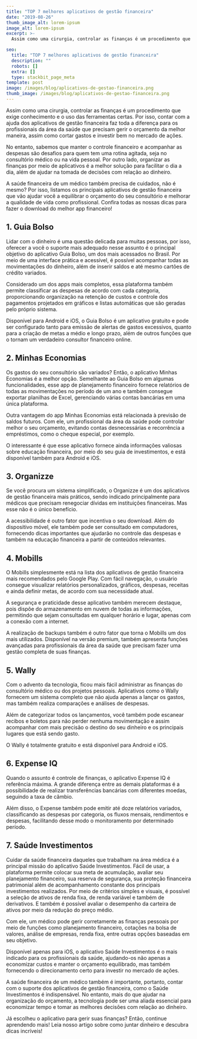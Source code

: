```yaml
---
title: "TOP 7 melhores aplicativos de gestão financeira"
date: "2019-08-26"
thumb_image_alt: lorem-ipsum
image_alt: lorem-ipsum
excerpt: >-
  Assim como uma cirurgia, controlar as finanças é um procedimento que exige conhecimento e o uso das ferramentas certas. Por isso, contar com a ajuda dos aplicativos de gestão financeira faz toda a diferença para os profissionais da área da saúde que precisam gerir o orçamento da melhor maneira, assim como cortar gastos e investir bem no mercado de ações.

seo:
  title: "TOP 7 melhores aplicativos de gestão financeira"
  description: ""
  robots: []
  extra: []
  type: stackbit_page_meta
template: post
image: /images/blog/aplicativos-de-gestao-financeira.png
thumb_image: /images/blog/aplicativos-de-gestao-financeira.png
---
```


Assim como uma cirurgia, controlar as finanças é um procedimento que exige conhecimento e o uso das ferramentas certas. Por isso, contar com a ajuda dos aplicativos de gestão financeira faz toda a diferença para os profissionais da área da saúde que precisam gerir o orçamento da melhor maneira, assim como cortar gastos e investir bem no mercado de ações.

No entanto, sabemos que manter o controle financeiro e acompanhar as despesas são desafios para quem tem uma rotina agitada, seja no consultório médico ou na vida pessoal. Por outro lado, organizar as finanças por meio de aplicativos é a melhor solução para facilitar o dia a dia, além de ajudar na tomada de decisões com relação ao dinheiro.

A saúde financeira de um médico também precisa de cuidados, não é mesmo? Por isso, listamos os principais aplicativos de gestão financeira que vão ajudar você a equilibrar o orçamento do seu consultório e melhorar a qualidade de vida como profissional. Confira todas as nossas dicas para fazer o download do melhor app financeiro!

## 1. Guia Bolso

Lidar com o dinheiro é uma questão delicada para muitas pessoas, por isso, oferecer a você o suporte mais adequado nesse assunto é o principal objetivo do aplicativo Guia Bolso, um dos mais acessados no Brasil. Por meio de uma interface prática e acessível, é possível acompanhar todas as movimentações do dinheiro, além de inserir saldos e até mesmo cartões de crédito variados.

Considerado um dos apps mais completos, essa plataforma também permite classificar as despesas de acordo com cada categoria, proporcionando organização na retenção de custos e controle dos pagamentos projetados em gráficos e listas automáticas que são geradas pelo próprio sistema.

Disponível para Android e iOS, o Guia Bolso é um aplicativo gratuito e pode ser configurado tanto para emissão de alertas de gastos excessivos, quanto para a criação de metas a médio e longo prazo, além de outros funções que o tornam um verdadeiro consultor financeiro online.

## 2. Minhas Economias

Os gastos do seu consultório são variados? Então, o aplicativo Minhas Economias é a melhor opção. Semelhante ao Guia Bolso em algumas funcionalidades, esse app de planejamento financeiro fornece relatórios de todas as movimentações no período de um ano e também consegue exportar planilhas de Excel, gerenciando várias contas bancárias em uma única plataforma.

Outra vantagem do app Minhas Economias está relacionada à previsão de saldos futuros. Com ele, um profissional da área da saúde pode controlar melhor o seu orçamento, evitando contas desnecessárias e recorrência a empréstimos, como o cheque especial, por exemplo.

O interessante é que esse aplicativo fornece ainda informações valiosas sobre educação financeira, por meio do seu guia de investimentos, e está disponível também para Android e iOS.

## 3. Organizze

Se você procura um sistema simplificado, o Organizze é um dos aplicativos de gestão financeira mais práticos, sendo indicado principalmente para médicos que precisam renegociar dívidas em instituições financeiras. Mas esse não é o único benefício.

A acessibilidade é outro fator que incentiva o seu download. Além do dispositivo móvel, ele também pode ser consultado em computadores, fornecendo dicas importantes que ajudarão no controle das despesas e também na educação financeira a partir de conteúdos relevantes.

## 4. Mobills

O Mobills simplesmente está na lista dos aplicativos de gestão financeira mais recomendados pelo Google Play. Com fácil navegação, o usuário consegue visualizar relatórios personalizados, gráficos, despesas, receitas e ainda definir metas, de acordo com sua necessidade atual.

A segurança e praticidade desse aplicativo também merecem destaque, pois dispõe do armazenamento em nuvem de todas as informações, permitindo que sejam consultadas em qualquer horário e lugar, apenas com a conexão com a internet.

A realização de backups também é outro fator que torna o Mobills um dos mais utilizados. Disponível na versão premium, também apresenta funções avançadas para profissionais da área da saúde que precisam fazer uma gestão completa de suas finanças.

## 5. Wally

Com o advento da tecnologia, ficou mais fácil administrar as finanças do consultório médico ou dos projetos pessoais. Aplicativos como o Wally fornecem um sistema completo que não ajuda apenas a lançar os gastos, mas também realiza comparações e análises de despesas.

Além de categorizar todos os lançamentos, você também pode escanear recibos e boletos para não perder nenhuma movimentação e assim acompanhar com mais precisão o destino do seu dinheiro e os principais lugares que está sendo gasto.

O Wally é totalmente gratuito e está disponível para Android e iOS.

## 6. Expense IQ

Quando o assunto é controle de finanças, o aplicativo Expense IQ é referência máxima. A grande diferença entre as demais plataformas é a possibilidade de realizar transferências bancárias com diferentes moedas, seguindo a taxa de câmbio.

Além disso, o Expense também pode emitir até doze relatórios variados, classificando as despesas por categoria, os fluxos mensais, rendimentos e despesas, facilitando desse modo o monitoramento por determinado período.

## 7. Saúde Investimentos

Cuidar da saúde financeira daqueles que trabalham na área médica é a principal missão do aplicativo Saúde Investimentos. Fácil de usar, a plataforma permite colocar sua meta de acumulação, avaliar seu planejamento financeiro, sua reserva de segurança, sua proteção financeira patrimonial além de acompanhamento constante dos principais investimentos realizados. Por meio de critérios simples e visuais, é possível a seleção de ativos de renda fixa, de renda variável e também de derivativos. E também é possível avaliar o desempenho da carteira de ativos por meio da redução do preço médio.

Com ele, um médico pode gerir corretamente as finanças pessoais por meio de funções como planejamento financeiro, cotações na bolsa de valores, análise de empresas, renda fixa, entre outras opções baseadas em seu objetivo.

Disponível apenas para iOS, o aplicativo Saúde Investimentos é o mais indicado para os profissionais da saúde, ajudando-os não apenas a economizar custos e manter o orçamento equilibrado, mas também fornecendo o direcionamento certo para investir no mercado de ações.

A saúde financeira de um médico também é importante, portanto, contar com o suporte dos aplicativos de gestão financeira, como o Saúde Investimentos é indispensável. No entanto, mais do que ajudar na organização do orçamento, a tecnologia pode ser uma aliada essencial para economizar tempo e tomar as melhores decisões com relação ao dinheiro.

Já escolheu o aplicativo para gerir suas finanças? Então, continue aprendendo mais! Leia nosso artigo sobre como juntar dinheiro e descubra dicas incríveis!
